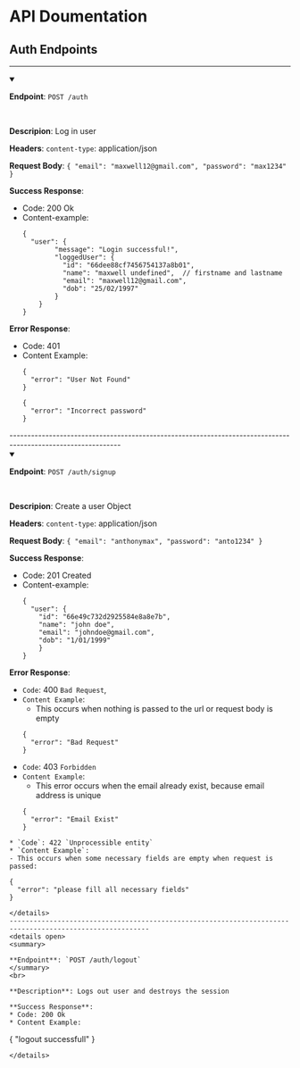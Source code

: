 # API Doumentation


## Auth Endpoints
---------------------------------------------------------------------------------------
<details open>
<summary>

**Endpoint**: `POST /auth`
</summary>
<br>

**Descripion**: Log in user

**Headers**:
     `content-type`: application/json

**Request Body**:
    ```
    {
      "email": "maxwell12@gmail.com",
      "password": "max1234"
    }
    ```

**Success Response**:
  * Code: 200 Ok
  * Content-example:
      ```
      {
        "user": {
              "message": "Login successful!",
              "loggedUser": {
                "id": "66dee88cf7456754137a8b01",
                "name": "maxwell undefined",  // firstname and lastname
                "email": "maxwell12@gmail.com",
                "dob": "25/02/1997"
              }
          }
      }
      ```

**Error Response**:
  * Code: 401
  * Content Example:
    ```
    {
      "error": "User Not Found"
    }
    ```
    ```
    {
      "error": "Incorrect password"
    }
    ```
</details>
-------------------------------------------------------------------------------------------------------------
<details open>
<summary>

**Endpoint**: `POST /auth/signup`
</summary>
<br>

**Descripion**: Create a user Object

**Headers**:
     `content-type`: application/json

**Request Body**:
    ```
    {
      "email": "anthonymax",
      "password": "anto1234"
    }
    ```

**Success Response**:
  * Code: 201 Created
  * Content-example:
      ```
      {
        "user": {
          "id": "66e49c732d2925584e8a8e7b",
          "name": "john doe",
          "email": "johndoe@gmail.com",
          "dob": "1/01/1999"
          }
      }
      ```

**Error Response**:
  * `Code`: 400 `Bad Request`,
  * `Content Example`:
    - This occurs when nothing is passed to the url or request body is empty
    ```
    {
      "error": "Bad Request"
    }
    ```
  * `Code`: 403 `Forbidden`
  * `Content Example`:
    - This error occurs when the email already exist, because email address is unique
    ```
    {
      "error": "Email Exist"
    }
  ```
  * `Code`: 422 `Unprocessible entity`
  * `Content Example`:
  - This occurs when some necessary fields are empty when request is passed:
  ```
    {
      "error": "please fill all necessary fields"
    }

  ```
</details>
---------------------------------------------------------------------------------------------------------
<details open>
<summary>

**Endpoint**: `POST /auth/logout`
</summary>
<br>

**Description**: Logs out user and destroys the session

**Success Response**:
  * Code: 200 Ok
  * Content Example:
  ```
  {
    "logout successfull"
  }
  ```
</details>